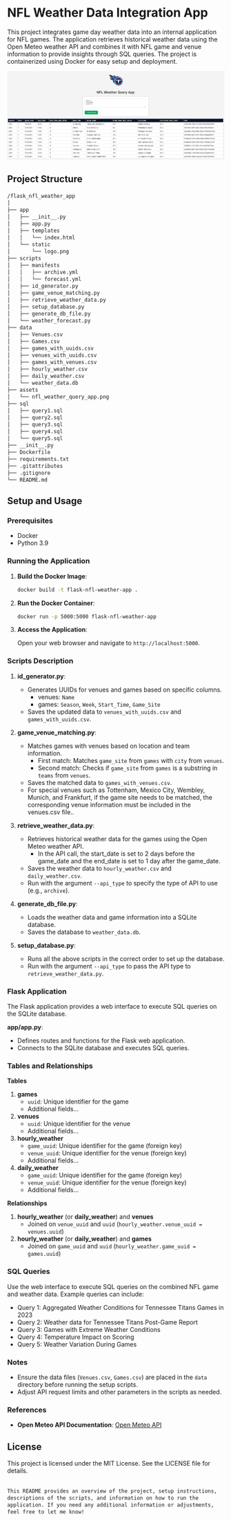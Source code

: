 # NFL Weather Data Integration App

This project integrates game day weather data into an internal application for NFL games. The application retrieves historical weather data using the Open Meteo weather API and combines it with NFL game and venue information to provide insights through SQL queries. The project is containerized using Docker for easy setup and deployment.

![Alt text](assets/nfl_weather_query_app.png)

## Project Structure

```
/flask_nfl_weather_app
│
├── app
│   ├── __init__.py
│   ├── app.py
│   ├── templates
│   │   └── index.html
│   └── static
│       └── logo.png
├── scripts
│   ├── manifests
│   │   ├── archive.yml
│   │   └── forecast.yml
│   ├── id_generator.py
│   ├── game_venue_matching.py
│   ├── retrieve_weather_data.py
│   ├── setup_database.py
│   ├── generate_db_file.py
│   └── weather_forecast.py
├── data
│   ├── Venues.csv
│   ├── Games.csv
│   ├── games_with_uuids.csv
│   ├── venues_with_uuids.csv
│   ├── games_with_venues.csv
│   ├── hourly_weather.csv
│   ├── daily_weather.csv
│   └── weather_data.db
├── assets
│   └── nfl_weather_query_app.png
├── sql
│   ├── query1.sql
│   ├── query2.sql
│   ├── query3.sql
│   ├── query4.sql
│   └── query5.sql
├── __init__.py
├── Dockerfile
├── requirements.txt
├── .gitattributes
├── .gitignore
└── README.md
```

## Setup and Usage

### Prerequisites

- Docker
- Python 3.9

### Running the Application

1. **Build the Docker Image**:

   ```bash
   docker build -t flask-nfl-weather-app .
   ```

2. **Run the Docker Container**:

   ```bash
   docker run -p 5000:5000 flask-nfl-weather-app
   ```

3. **Access the Application**:

   Open your web browser and navigate to `http://localhost:5000`.

### Scripts Description

1. **id_generator.py**:
   - Generates UUIDs for venues and games based on specific columns.
      - venues: `Name`
      - games: `Season`, `Week`, `Start_Time`, `Game_Site`
   - Saves the updated data to `venues_with_uuids.csv` and `games_with_uuids.csv`.

2. **game_venue_matching.py**:
   - Matches games with venues based on location and team information.
      - First match: Matches `game_site` from `games` with `city` from `venues`.
      - Second match: Checks if `game_site` from `games` is a substring in `teams` from `venues`.
   - Saves the matched data to `games_with_venues.csv`.
   - For special venues such as Tottenham, Mexico City, Wembley, Munich, and Frankfurt, if the game site needs to be matched, the corresponding venue information must be included in the venues.csv file..
   
3. **retrieve_weather_data.py**:
   - Retrieves historical weather data for the games using the Open Meteo weather API.
      - In the API call, the start_date is set to 2 days before the game_date and the end_date is set to 1 day after the game_date.
   - Saves the weather data to `hourly_weather.csv` and `daily_weather.csv`.
   - Run with the argument `--api_type` to specify the type of API to use (e.g., `archive`).

4. **generate_db_file.py**:
   - Loads the weather data and game information into a SQLite database.
   - Saves the database to `weather_data.db`.

5. **setup_database.py**:
   - Runs all the above scripts in the correct order to set up the database.
   - Run with the argument `--api_type` to pass the API type to `retrieve_weather_data.py`.

### Flask Application

The Flask application provides a web interface to execute SQL queries on the SQLite database. 

**app/app.py**:
- Defines routes and functions for the Flask web application.
- Connects to the SQLite database and executes SQL queries.

### Tables and Relationships

**Tables**
1. **games**
   - `uuid`: Unique identifier for the game
   - Additional fields...
2. **venues**
   - `uuid`: Unique identifier for the venue
   - Additional fields...
3. **hourly_weather**
   - `game_uuid`: Unique identifier for the game (foreign key)
   - `venue_uuid`: Unique identifier for the venue (foreign key)
   - Additional fields...
4. **daily_weather**
   - `game_uuid`: Unique identifier for the game (foreign key)
   - `venue_uuid`: Unique identifier for the venue (foreign key)
   - Additional fields...

**Relationships**
1. **hourly_weather** (or **daily_weather**) and **venues**
   - Joined on `venue_uuid` and `uuid` (`hourly_weather.venue_uuid = venues.uuid`)
2. **hourly_weather** (or **daily_weather**) and **games**
   - Joined on `game_uuid` and `uuid` (`hourly_weather.game_uuid = games.uuid`)

### SQL Queries

Use the web interface to execute SQL queries on the combined NFL game and weather data. Example queries can include:

- Query 1: Aggregated Weather Conditions for Tennessee Titans Games in 2023
- Query 2: Weather data for Tennessee Titans Post-Game Report
- Query 3: Games with Extreme Weather Conditions
- Query 4: Temperature Impact on Scoring
- Query 5: Weather Variation During Games

### Notes

- Ensure the data files (`Venues.csv`, `Games.csv`) are placed in the `data` directory before running the setup scripts.
- Adjust API request limits and other parameters in the scripts as needed.

### References
- **Open Meteo API Documentation**: [Open Meteo API](https://open-meteo.com/en/docs)

## License

This project is licensed under the MIT License. See the LICENSE file for details.

```

This README provides an overview of the project, setup instructions, descriptions of the scripts, and information on how to run the application. If you need any additional information or adjustments, feel free to let me know!